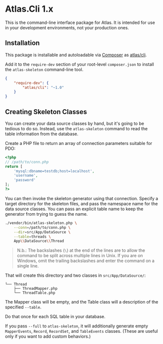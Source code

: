 # Atlas.Cli 1.x

This is the command-line interface package for Atlas. It is intended for use
in your development environments, not your production ones.

## Installation

This package is installable and autoloadable via
[Composer](https://getcomposer.org/) as
[atlas/cli](https://packagist.org/packages/atlas/cli).

Add it to the `require-dev` section of your root-level `composer.json`
to install the `atlas-skeleton` command-line tool.

```json
{
    "require-dev": {
        "atlas/cli": "~1.0"
    }
}
```

## Creating Skeleton Classes

You can create your data source classes by hand, but it's going to be tedious to
do so. Instead, use the `atlas-skeleton` command to read the table information
from the database.

Create a PHP file to return an array of connection parameters suitable for PDO:

```php
<?php
// /path/to/conn.php
return [
    'mysql:dbname=testdb;host=localhost',
    'username',
    'password'
];
?>
```

You can then invoke the skeleton generator using that connection. Specify a
target directory for the skeleton files, and pass the namespace name for the
data source classes. You can pass an explicit table name to keep the generator
from trying to guess the name.

```bash
./vendor/bin/atlas-skeleton.php \
    --conn=/path/to/conn.php \
    --dir=src/App/DataSource \
    --table=threads \
    App\\DataSource\\Thread
```

> N.b.: The backslashes (`\`) at the end of the lines are to allow the command
> to be split across multiple lines in Unix. If you are on Windows, omit the
> trailing backslashes and enter the command on a single line.

That will create this directory and two classes in `src/App/DataSource/`:

```
└── Thread
    ├── ThreadMapper.php
    └── ThreadTable.php
```

The Mapper class will be empty, and the Table class will a description of the
specified `--table`.

Do that once for each SQL table in your database.

If you pass `--full` to `atlas-skeleton`, it will additionally generate empty
`MapperEvents`, `Record`, `RecordSet`, and `TableEvents` classes. (These are
useful only if you want to add custom behaviors.)

